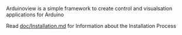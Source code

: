 Arduinoview is a simple framework to create control and visualsation applications for Arduino


Read [doc/Installation.md]( doc/Installation.md ) for Information about the Installation Process
